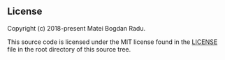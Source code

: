## License
Copyright (c) 2018-present Matei Bogdan Radu.

This source code is licensed under the MIT license found in the
[LICENSE][LICENSE] file in the root directory of this source tree.

<!-- Sources -->
[LICENSE]: https://github.com/matt-block/react-native-in-app-browser/blob/master/LICENSE
